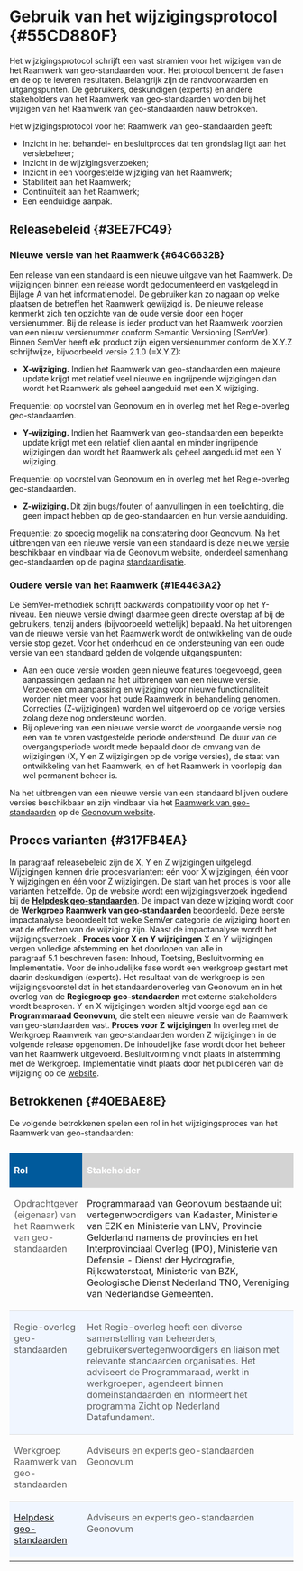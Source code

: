 # Gebruik van het wijzigingsprotocol {#55CD880F}

Het wijzigingsprotocol schrijft een vast stramien voor het wijzigen van de het Raamwerk van geo-standaarden voor. Het protocol benoemt de fasen en de op te leveren resultaten. Belangrijk zijn de randvoorwaarden en uitgangspunten. De gebruikers, deskundigen (experts) en andere stakeholders van het Raamwerk van geo-standaarden worden bij het wijzigen van het Raamwerk van geo-standaarden nauw betrokken.

Het wijzigingsprotocol voor het Raamwerk van geo-standaarden geeft:

- Inzicht in het behandel- en besluitproces dat ten grondslag ligt aan het versiebeheer;
- Inzicht in de wijzigingsverzoeken;
- Inzicht in een voorgestelde wijziging van het Raamwerk;
- Stabiliteit aan het Raamwerk;
- Continuïteit aan het Raamwerk;
- Een eenduidige aanpak.


## Releasebeleid {#3EE7FC49}

### Nieuwe versie van het Raamwerk {#64C6632B}
Een release van een standaard is een nieuwe uitgave van het Raamwerk. De wijzigingen binnen een release wordt gedocumenteerd en vastgelegd in Bijlage A van het informatiemodel. De gebruiker kan zo nagaan op welke plaatsen de betreffen het Raamwerk gewijzigd is. De nieuwe release kenmerkt zich ten opzichte van de oude versie door een hoger versienummer. Bij de release is ieder product van het Raamwerk voorzien van een nieuw versienummer conform Semantic Versioning (SemVer). Binnen SemVer heeft elk product zijn eigen versienummer conform de X.Y.Z schrijfwijze, bijvoorbeeld versie 2.1.0 (=X.Y.Z):
<ul><li><b>X-wijziging.</b> Indien het Raamwerk van geo-standaarden een majeure update krijgt met relatief veel nieuwe en ingrijpende wijzigingen dan wordt het Raamwerk als geheel aangeduid met een X wijziging. </li>
</ul>
Frequentie: op voorstel van Geonovum en in overleg met het Regie-overleg geo-standaarden.
<ul><li><b>Y-wijziging.</b> Indien het Raamwerk van geo-standaarden een beperkte update krijgt met een relatief klien aantal en minder ingrijpende wijzigingen dan wordt het Raamwerk als geheel aangeduid met een Y wijziging.  </li>
</ul>
Frequentie: op voorstel van Geonovum en in overleg met het Regie-overleg geo-standaarden.
<ul><li><b>Z-wijziging. </b>Dit zijn bugs/fouten of aanvullingen in een toelichting, die geen impact hebben op de geo-standaarden en hun versie aanduiding. </li>
</ul>
Frequentie: zo spoedig mogelijk na constatering door Geonovum.
Na het uitbrengen van een nieuwe versie van een standaard is deze nieuwe <a href='https://docs.geostandaarden.nl/rwgs/rw/' target='_blank'>versie</a> beschikbaar en vindbaar via de Geonovum <span style='color: #auto;'>website</span>, onderdeel samenhang geo-standaarden op de pagina <a href='https://www.geonovum.nl/themas/standaardisatie' target='_blank'>standaardisatie</a>.

### Oudere versie van het Raamwerk {#1E4463A2}
De SemVer-methodiek schrijft backwards compatibility voor op het Y-niveau. Een nieuwe versie dwingt daarmee geen directe overstap af bij de gebruikers, tenzij anders (bijvoorbeeld wettelijk) bepaald. Na het uitbrengen van de nieuwe versie van het Raamwerk wordt de ontwikkeling van de oude versie stop gezet.
Voor het onderhoud en de ondersteuning van een oude versie van een standaard gelden de volgende uitgangspunten:
<ul><li>Aan een oude versie worden geen nieuwe features toegevoegd, geen aanpassingen gedaan na het uitbrengen van een nieuwe versie. Verzoeken om aanpassing en wijziging voor nieuwe functionaliteit worden niet meer voor het oude Raamwerk in behandeling genomen. Correcties (Z-wijzigingen) worden wel uitgevoerd op de vorige versies zolang deze nog ondersteund worden.</li>
<li>Bij oplevering van een nieuwe versie wordt de voorgaande versie nog een van te voren vastgestelde periode ondersteund. De duur van de overgangsperiode wordt mede bepaald door de omvang van de wijzigingen (X, Y en Z wijzigingen op de vorige versies), de staat van ontwikkeling van het Raamwerk, en of het Raamwerk in voorlopig dan wel permanent beheer is.</li>
</ul>
Na het uitbrengen van een nieuwe versie van een standaard blijven oudere versies beschikbaar en zijn vindbaar via het <a href='https://docs.geostandaarden.nl/rwgs/rw/' target='_blank'>Raamwerk van geo-standaarden</a> op de <a href='https://www.geonovum.nl/themas/standaardisatie' target='_blank'>Geonovum website</a>.

## Proces varianten {#317FB4EA}
In paragraaf releasebeleid zijn de X, Y en Z wijzigingen uitgelegd. Wijzigingen kennen drie procesvarianten: eén voor X wijzigingen, één voor Y wijzigingen en één voor Z wijzigingen.
De start van het proces is voor alle varianten hetzelfde. Op de website wordt een wijzigingsverzoek ingediend bij de <a href='https://www.geonovum.nl/over-geonovum/contact' target='_blank'><b>Helpdesk</b><b> geo-standaarden</b></a>. De impact van deze wijziging wordt door de  <b>Werkgroep Raamwerk van geo-standaarden </b>beoordeeld. Deze eerste impactanalyse beoordeelt tot welke SemVer categorie de wijziging hoort en wat de effecten van de wijziging zijn. Naast de impactanalyse wordt het wijzigingsverzoek .
<b>Proces voor X en Y wijzigingen</b>
X en Y wijzigingen vergen volledige afstemming en het doorlopen van alle in paragraaf 5.1 beschreven fasen: Inhoud, Toetsing, Besluitvorming en Implementatie. Voor de inhoudelijke fase wordt een werkgroep gestart met daarin deskundigen (experts). Het resultaat van de werkgroep is een wijzigingsvoorstel dat in het standaardenoverleg van Geonovum en in het overleg van de <b>Regiegroep geo-standaarden</b> met externe stakeholders wordt besproken. Y en X wijzigingen worden altijd voorgelegd aan de <b>Programmaraad Geonovum</b>, die stelt een nieuwe versie van de Raamwerk van geo-standaarden vast.
<b>Proces voor Z wijzigingen</b>
In overleg met de Werkgroep Raamwerk van geo-standaarden worden Z wijzigingen in de volgende release opgenomen. De inhoudelijke fase wordt door het beheer van het Raamwerk uitgevoerd. Besluitvorming vindt plaats in afstemming met de Werkgroep. Implementatie vindt plaats door het publiceren van de wijziging op de <a href='https://www.geonovum.nl/geo-standaarden/raamwerk-geo-standaarden' target='_blank'>website</a>.

## Betrokkenen {#40EBAE8E}
De volgende betrokkenen spelen een rol in het wijzigingsproces van het Raamwerk van geo-standaarden:
<table style='width: 100%;'><caption></caption>
<colgroup><col id='col1' style='width: 24.973779279804216%;'>
<col id='col2' style='width: 75.02622072019578%;'>
</colgroup>
<thead valign='top'><tr><th align='left' style='border-top: 0pt none #000000; border-left: 0pt none #000000; border-bottom: 0pt none #000000; border-right: 0pt none #000000; background-color: #005A9C;'><p id='502496B4'><b><span style='color: #FFFFFF;'>Rol</span></b></th>
<th align='left' style='border-top: 0pt none #000000; border-left: 0pt none #000000; border-bottom: 0pt none #000000; border-right: 0pt none #000000; background-color: #D3D3D3;'><p id='26B64FBC'><b><span style='color: #FFFFFF;'>Stakeholder</span></b></th>
</tr>
</thead>
<tbody valign='top'><tr><td align='left' style='border-top: 0.75pt solid #DDDDDD; border-left: 0pt none #000000; border-bottom: 0pt none #000000; border-right: 0pt none #000000; background-color: none;'><p id='79779D62'><span style='color: #5E5E5E;'>Opdrachtgever (eigenaar) van het Raamwerk van geo-standaarden</span></td>
<td align='left' style='border-top: 0.75pt solid #DDDDDD; border-left: 0pt none #000000; border-bottom: 0pt none #000000; border-right: 0pt none #000000; background-color: none;'><p id='7CDDA5B2'>Programmaraad van Geonovum bestaande uit vertegenwoordigers van Kadaster, Ministerie van EZK en Ministerie van LNV, Provincie Gelderland namens de provincies en het Interprovinciaal Overleg (IPO), Ministerie van Defensie - Dienst der Hydrografie, Rijkswaterstaat, Ministerie van BZK, Geologische Dienst Nederland TNO, Vereniging van Nederlandse Gemeenten.</td>
</tr>
<tr><td align='left' style='border-top: 0.75pt solid #DDDDDD; border-left: 0pt none #000000; border-bottom: 0pt none #000000; border-right: 0pt none #000000; background-color: #F0F6FF;'><p id='20E94293'><span style='color: #5E5E5E;'>Regie-overleg geo-standaarden</span></td>
<td align='left' style='border-top: 0.75pt solid #DDDDDD; border-left: 0pt none #000000; border-bottom: 0pt none #000000; border-right: 0pt none #000000; background-color: #F0F6FF;'><p id='2FABC3CA'><span style='color: #5E5E5E;'>Het Regie-overleg heeft een diverse samenstelling van beheerders, gebruikersvertegenwoordigers en liaison met relevante standaarden organisaties. Het adviseert de Programmaraad, werkt in werkgroepen, agendeert binnen domeinstandaarden en informeert het programma Zicht op Nederland Datafundament.</span></td>
</tr>
<tr><td align='left' style='border-top: 0.75pt solid #DDDDDD; border-left: 0pt none #000000; border-bottom: 0pt none #000000; border-right: 0pt none #000000; background-color: none;'><p id='19CAFEC7'><span style='color: #5E5E5E;'>Werkgroep  Raamwerk van geo-standaarden</span></td>
<td align='left' style='border-top: 0.75pt solid #DDDDDD; border-left: 0pt none #000000; border-bottom: 0pt none #000000; border-right: 0pt none #000000; background-color: none;'><p id='1B9CE459'><span style='color: #5E5E5E;'>Adviseurs en experts geo-standaarden Geonovum</span></td>
</tr>
<tr><td align='left' style='border-top: 0.75pt solid #DDDDDD; border-left: 0pt none #000000; border-bottom: 0pt none #000000; border-right: 0pt none #000000; background-color: #F0F6FF;'><p id='7193A7AF'><a href='https://www.geonovum.nl/over-geonovum/contact' target='_blank'>Helpdesk geo-standaarden</a></td>
<td align='left' style='border-top: 0.75pt solid #DDDDDD; border-left: 0pt none #000000; border-bottom: 0pt none #000000; border-right: 0pt none #000000; background-color: #F0F6FF;'><p id='4894E108'><span style='color: #5E5E5E;'>Adviseurs en experts geo-standaarden Geonovum</span></td>
</tr>
<tr><td align='left' style='border-top: 0.75pt solid #DDDDDD; border-left: 0pt none #000000; border-bottom: 0pt none #000000; border-right: 0pt none #000000; background-color: none;'></td>
<td align='left' style='border-top: 0.75pt solid #DDDDDD; border-left: 0pt none #000000; border-bottom: 0pt none #000000; border-right: 0pt none #000000; background-color: none;'></td>
</tr>
</tbody>
</table>

